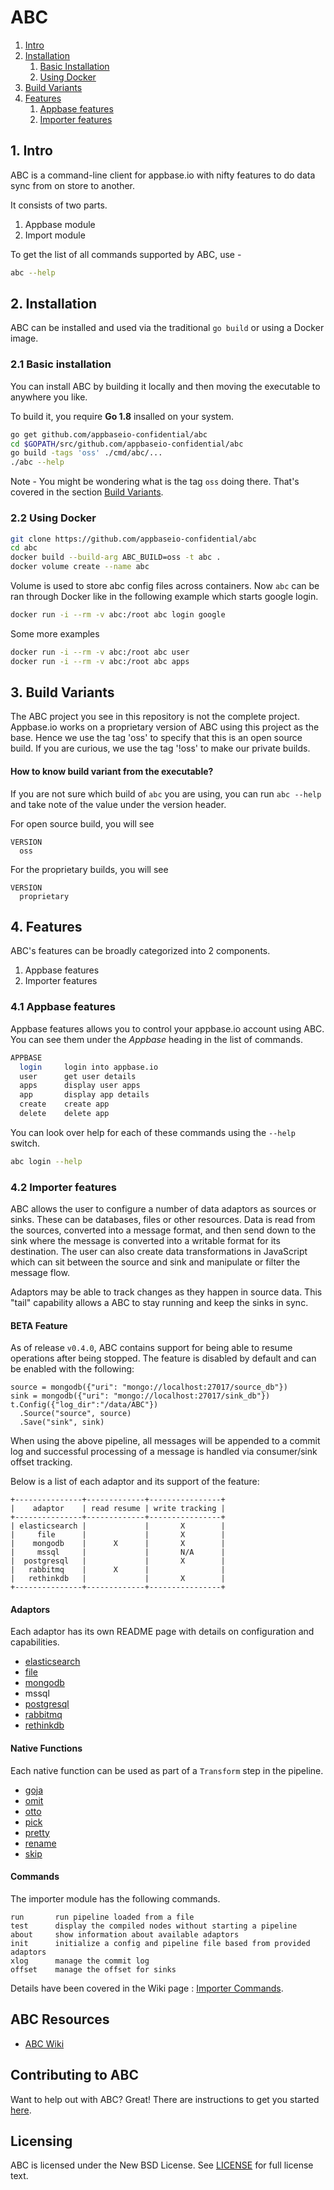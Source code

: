 
# ABC

1. [Intro](#intro)
2. [Installation](#installation)
	1. [Basic Installation](#basic-installation)
	2. [Using Docker](#using-docker)
3. [Build Variants](#build-variants)
4. [Features](#features)
	1. [Appbase features](#appbase-features)
	2. [Importer features](#importer-features)


<a name="intro"></a>
## 1. Intro

ABC is a command-line client for appbase.io with nifty features to do data sync from on store to another.

It consists of two parts. 

1. Appbase module
2. Import module

To get the list of all commands supported by ABC, use -

```sh
abc --help
```


<a name="installation"></a>
## 2. Installation

ABC can be installed and used via the traditional `go build` or using a Docker image.


<a name="basic-installation"></a>
### 2.1 Basic installation

You can install ABC by building it locally and then moving the executable to anywhere you like. 

To build it, you require **Go 1.8** insalled on your system. 

```sh
go get github.com/appbaseio-confidential/abc
cd $GOPATH/src/github.com/appbaseio-confidential/abc
go build -tags 'oss' ./cmd/abc/...
./abc --help
```

Note - You might be wondering what is the tag `oss` doing there. That's covered in the section [Build Variants](#build-variants).


<a name="using-docker"></a>
### 2.2 Using Docker

```sh
git clone https://github.com/appbaseio-confidential/abc
cd abc
docker build --build-arg ABC_BUILD=oss -t abc .
docker volume create --name abc
```

Volume is used to store abc config files across containers.
Now `abc` can be ran through Docker like in the following example which starts google login.  

```sh
docker run -i --rm -v abc:/root abc login google
```

Some more examples

```sh
docker run -i --rm -v abc:/root abc user
docker run -i --rm -v abc:/root abc apps
```


<a name="build-variants"></a>
## 3. Build Variants

The ABC project you see in this repository is not the complete project. Appbase.io works on a proprietary version of ABC using this project as the base.
Hence we use the tag 'oss' to specify that this is an open source build. 
If you are curious, we use the tag '!oss' to make our private builds. 


#### How to know build variant from the executable? 

If you are not sure which build of `abc` you are using, you can run `abc --help` and take note of the value under the version header. 

For open source build, you will see

```
VERSION
  oss
```

For the proprietary builds, you will see 

```
VERSION
  proprietary
```


<a name="features"></a>
## 4. Features

ABC's features can be broadly categorized into 2 components. 

1. Appbase features
2. Importer features


<a name="appbase-features"></a>
### 4.1 Appbase features

Appbase features allows you to control your appbase.io account using ABC. You can see them under the *Appbase* heading in the list of commands.

```sh
APPBASE
  login     login into appbase.io
  user      get user details
  apps      display user apps
  app       display app details
  create    create app
  delete    delete app
```

You can look over help for each of these commands using the `--help` switch. 

```sh
abc login --help
```


<a name="importer-features"></a>
### 4.2 Importer features

ABC allows the user to configure a number of data adaptors as sources or sinks. These can be databases, files or other resources. Data is read from the sources, converted into a message format, and then send down to the sink where the message is converted into a writable format for its destination. The user can also create data transformations in JavaScript which can sit between the source and sink and manipulate or filter the message flow.

Adaptors may be able to track changes as they happen in source data. This "tail" capability allows a ABC to stay running and keep the sinks in sync.

#### BETA Feature

As of release `v0.4.0`, ABC contains support for being able to resume operations
after being stopped. The feature is disabled by default and can be enabled with the following:

```
source = mongodb({"uri": "mongo://localhost:27017/source_db"})
sink = mongodb({"uri": "mongo://localhost:27017/sink_db"})
t.Config({"log_dir":"/data/ABC"})
  .Source("source", source)
  .Save("sink", sink)
```

When using the above pipeline, all messages will be appended to a commit log and 
successful processing of a message is handled via consumer/sink offset tracking.

Below is a list of each adaptor and its support of the feature:

```
+---------------+-------------+----------------+
|    adaptor    | read resume | write tracking |
+---------------+-------------+----------------+
| elasticsearch |             |       X        | 
|     file      |             |       X        | 
|    mongodb    |      X      |       X        |
|     mssql     |             |       N/A      | 
|  postgresql   |             |       X        | 
|   rabbitmq    |      X      |                | 
|   rethinkdb   |             |       X        | 
+---------------+-------------+----------------+
```

#### Adaptors

Each adaptor has its own README page with details on configuration and capabilities.

* [elasticsearch](./adaptor/elasticsearch)
* [file](./adaptor/file)
* [mongodb](./adaptor/mongodb)
* mssql
* [postgresql](./adaptor/postgres)
* [rabbitmq](./adaptor/rabbitmq)
* [rethinkdb](./adaptor/rethinkdb)


#### Native Functions

Each native function can be used as part of a `Transform` step in the pipeline.

* [goja](./function/gojajs)
* [omit](./function/omit)
* [otto](./function/ottojs)
* [pick](./function/pick)
* [pretty](./function/pretty)
* [rename](./function/rename)
* [skip](./function/skip)

#### Commands

The importer module has the following commands.

```
run       run pipeline loaded from a file
test      display the compiled nodes without starting a pipeline
about     show information about available adaptors
init      initialize a config and pipeline file based from provided adaptors
xlog      manage the commit log
offset    manage the offset for sinks
```

Details have been covered in the Wiki page : [Importer Commands](https://github.com/appbaseio-confidential/abc/wiki/Importer-Commands). 


## ABC Resources

* [ABC Wiki](https://github.com/appbaseio-confidential/abc/wiki)


## Contributing to ABC

Want to help out with ABC? Great! There are instructions to get you
started [here](CONTRIBUTING.md).


## Licensing

ABC is licensed under the New BSD License. See [LICENSE](LICENSE) for full license text.

